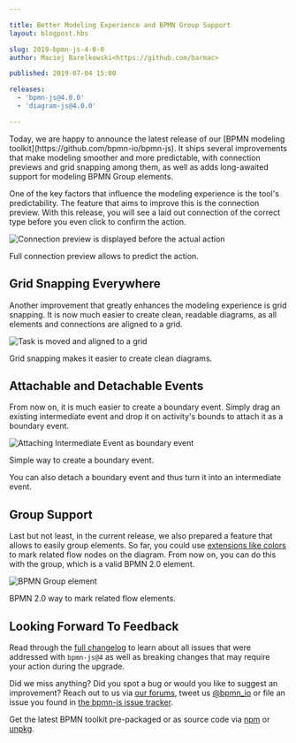 ```yaml
---

title: Better Modeling Experience and BPMN Group Support
layout: blogpost.hbs

slug: 2019-bpmn-js-4-0-0
author: Maciej Barelkowski<https://github.com/barmac>

published: 2019-07-04 15:00

releases:
  - 'bpmn-js@4.0.0'
  - 'diagram-js@4.0.0'

---
```


<p class="introduction">
  Today, we are happy to announce the latest release of our [BPMN modeling toolkit](https://github.com/bpmn-io/bpmn-js). It ships several improvements that make modeling smoother and more predictable, with connection previews and grid snapping among them, as well as adds long-awaited support for modeling BPMN Group elements.
</p>

<!-- continue -->

One of the key factors that influence the modeling experience is the tool's predictability. The feature that aims to improve this is the connection preview. With this release, you will see a laid out connection of the correct type before you even click to confirm the action.

<div class="figure">
  <img src="{{ assets }}/attachments/blog/2019/004-connection-preview.gif" alt="Connection preview is displayed before the actual action">
  <p class="caption">
    Full connection preview allows to predict the action.
  </p>
</div>

## Grid Snapping Everywhere

Another improvement that greatly enhances the modeling experience is grid snapping. It is now much easier to create clean, readable diagrams, as all elements and connections are aligned to a grid.

<div class="figure">
  <img src="{{ assets }}/attachments/blog/2019/004-grid-snapping.gif" alt="Task is moved and aligned to a grid">
  <p class="caption">
    Grid snapping makes it easier to create clean diagrams.
  </p>
</div>

## Attachable and Detachable Events

From now on, it is much easier to create a boundary event. Simply drag an existing intermediate event and drop it on activity's bounds to attach it as a boundary event.

<div class="figure">
  <img src="{{ assets }}/attachments/blog/2019/004-event.gif" alt="Attaching Intermediate Event as boundary event">
  <p class="caption">
    Simple way to create a boundary event.
  </p>
</div>

You can also detach a boundary event and thus turn it into an intermediate event.

## Group Support

Last but not least, in the current release, we also prepared a feature that allows to easily group elements. So far, you could use [extensions like colors](https://bpmn.io/blog/posts/2016-colors-bpmn-js.html) to mark related flow nodes on the diagram. From now on, you can do this with the group, which is a valid BPMN 2.0 element.

<div class="figure">
  <img src="{{ assets }}/attachments/blog/2019/004-group.png" alt="BPMN Group element">
  <p class="caption">
    BPMN 2.0 way to mark related flow elements.
  </p>
</div>

## Looking Forward To Feedback

Read through the [full changelog](https://github.com/bpmn-io/bpmn-js/blob/main/CHANGELOG.md#400) to learn about all issues that were addressed with `bpmn-js@4` as well as breaking changes that may require your action during the upgrade.

Did we miss anything? Did you spot a bug or would you like to suggest an improvement? Reach out to us via [our forums](https://forum.bpmn.io), tweet us [@bpmn_io](https://twitter.com/bpmn_io) or file an issue you found in [the bpmn-js issue tracker](https://github.com/bpmn-io/bpmn-js/issues).

Get the latest BPMN toolkit pre-packaged or as source code via [npm](https://www.npmjs.com/package/bpmn-js) or [unpkg](https://unpkg.com/bpmn-js/).
